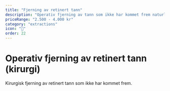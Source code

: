 ```yaml
---
title: "Fjerning av retinert tann"
description: "Operativ fjerning av tann som ikke har kommet frem naturlig"
priceRange: "2.500 - 4.000 kr"
category: "extractions"
icon: "🔪"
order: 22
---
```


# Operativ fjerning av retinert tann (kirurgi)

Kirurgisk fjerning av retinert tann som ikke har kommet frem.